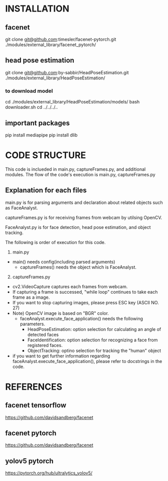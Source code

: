 # INSTALLATION
## facenet
git clone git@github.com:timesler/facenet-pytorch.git ./modules/external_library/facenet_pytorch/

## head pose estimation
git clone git@github.com:by-sabbir/HeadPoseEstimation.git ./modules/external_library/HeadPoseEstimation/

### to download model
cd ./modules/external_library/HeadPoseEstimation/models/
bash downloader.sh
cd ../../../..

<!-- ## mediapipe -->
<!-- git clone https://github.com/google/mediapipe.git  -->

## important packages
pip install mediapipe
pip install dlib

# CODE STRUCTURE
This code is inclueded in main.py, captureFrames.py, and additional modules.
The flow of the code's execution is main.py, captureFrames.py

## Explanation for each files
main.py is for parsing arguments and declaration about related objects such as FaceAnalyst.

captureFrames.py is for receiving frames from webcam by utilsing OpenCV.

FaceAnalyst.py is for face detection, head pose estimation, and object tracking.

The following is order of execution for this code.
1. main.py
  - main() needs config(including parsed arguments)
    - captureFrames() needs the object which is FaceAnalyst.
2. captureFrames.py
  - cv2.VideoCapture captures each frames from webcam. 
  - If capturing a frame is successed, "while loop" continues to take each frame as a image.
  - If you want to stop capturing images, please press ESC key (ASCII NO. 27)
  - Note) OpenCV image is based on "BGR" color. 
    - faceAnalyst.execute_face_application() needs the following parameters.
      - HeadPoseEstimation: option selection for calculating an angle of detected faces
      - FaceIdentification: option selection for recognizing a face from registered faces.
      - ObjectTracking: optino selection for tracking the "human" object
  - if you want to get further information regarding faceAnalyst.execute_face_application(), please refer to docstrings in the code.

# REFERENCES

## facenet tensorflow
https://github.com/davidsandberg/facenet
## facenet pytorch
https://github.com/davidsandberg/facenet

## yolov5 pytorch
https://pytorch.org/hub/ultralytics_yolov5/
